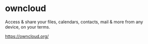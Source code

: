 # owncloud

Access & share your files, calendars, contacts, mail & more from any device, on your terms.

https://owncloud.org/
